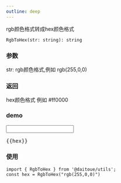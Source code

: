 ```yaml
---
outline: deep
---
```


rgb颜色格式转成hex颜色格式
```
RgbToHex(str: string): string
```

### 参数
str:  rgb颜色格式,例如 rgb(255,0,0)

### 返回
hex颜色格式 例如 #ff0000


### demo

<div class="demo">
    <input type="text" v-model="rgb">
    <pre>{{hex}}</pre>
</div>

<script lang="ts" setup>
    import { RgbToHex } from '../../lib/color.ts';
    import { ref, computed } from 'vue';
    const rgb = ref("rgb(255,0,0)");
    const hex = computed(() => RgbToHex(rgb.value))
</script>

### 使用
```
import { RgbToHex } from '@daitoue/utils';
const hex = RgbToHex("rgb(255,0,0)")
```